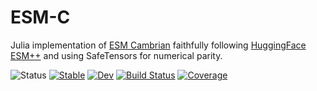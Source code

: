 # ESM-C

Julia implementation of [ESM Cambrian](https://www.evolutionaryscale.ai/blog/esm-cambrian) faithfully following [HuggingFace ESM++](https://huggingface.co/Synthyra/ESMplusplus_large) and using SafeTensors for numerical parity.

![Status](https://img.shields.io/badge/Status-Work%20In%20Progress-yellow)
[![Stable](https://img.shields.io/badge/docs-stable-blue.svg)](https://mashu.github.io/ESM.jl/stable/)
[![Dev](https://img.shields.io/badge/docs-dev-blue.svg)](https://mashu.github.io/ESM.jl/dev/)
[![Build Status](https://github.com/mashu/ESM.jl/actions/workflows/CI.yml/badge.svg?branch=main)](https://github.com/mashu/ESM.jl/actions/workflows/CI.yml?query=branch%3Amain)
[![Coverage](https://codecov.io/gh/mashu/ESM.jl/branch/main/graph/badge.svg)](https://codecov.io/gh/mashu/ESM.jl)
